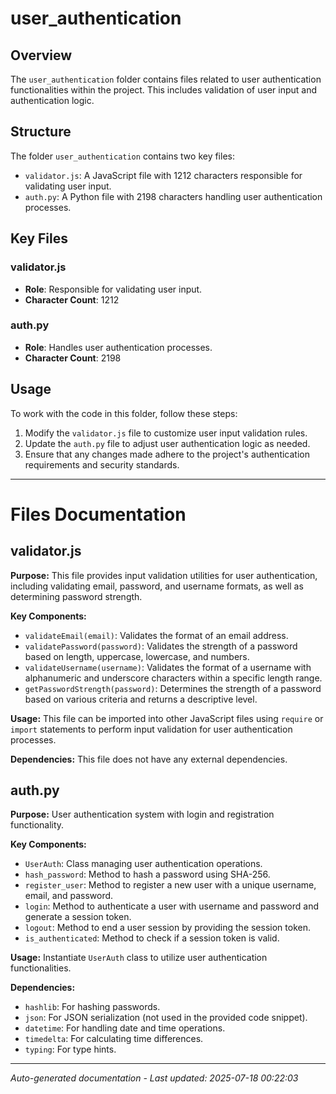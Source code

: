 # user_authentication

## Overview
The `user_authentication` folder contains files related to user authentication functionalities within the project. This includes validation of user input and authentication logic.

## Structure
The folder `user_authentication` contains two key files:
- `validator.js`: A JavaScript file with 1212 characters responsible for validating user input.
- `auth.py`: A Python file with 2198 characters handling user authentication processes.

## Key Files
### validator.js
- **Role**: Responsible for validating user input.
- **Character Count**: 1212

### auth.py
- **Role**: Handles user authentication processes.
- **Character Count**: 2198

## Usage
To work with the code in this folder, follow these steps:
1. Modify the `validator.js` file to customize user input validation rules.
2. Update the `auth.py` file to adjust user authentication logic as needed.
3. Ensure that any changes made adhere to the project's authentication requirements and security standards.

---

# Files Documentation

## validator.js

**Purpose:** This file provides input validation utilities for user authentication, including validating email, password, and username formats, as well as determining password strength.

**Key Components:**
- `validateEmail(email)`: Validates the format of an email address.
- `validatePassword(password)`: Validates the strength of a password based on length, uppercase, lowercase, and numbers.
- `validateUsername(username)`: Validates the format of a username with alphanumeric and underscore characters within a specific length range.
- `getPasswordStrength(password)`: Determines the strength of a password based on various criteria and returns a descriptive level.

**Usage:** This file can be imported into other JavaScript files using `require` or `import` statements to perform input validation for user authentication processes.

**Dependencies:** This file does not have any external dependencies.

## auth.py

**Purpose:** User authentication system with login and registration functionality.

**Key Components:**
- `UserAuth`: Class managing user authentication operations.
- `hash_password`: Method to hash a password using SHA-256.
- `register_user`: Method to register a new user with a unique username, email, and password.
- `login`: Method to authenticate a user with username and password and generate a session token.
- `logout`: Method to end a user session by providing the session token.
- `is_authenticated`: Method to check if a session token is valid.

**Usage:** Instantiate `UserAuth` class to utilize user authentication functionalities.

**Dependencies:**
- `hashlib`: For hashing passwords.
- `json`: For JSON serialization (not used in the provided code snippet).
- `datetime`: For handling date and time operations.
- `timedelta`: For calculating time differences.
- `typing`: For type hints.

---
*Auto-generated documentation - Last updated: 2025-07-18 00:22:03*
